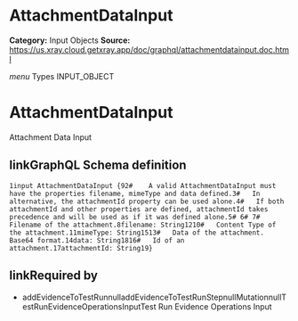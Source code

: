 # AttachmentDataInput

**Category:** Input Objects
**Source:** https://us.xray.cloud.getxray.app/doc/graphql/attachmentdatainput.doc.html

*menu* Types INPUT_OBJECT
 # AttachmentDataInput
 Attachment Data Input

## linkGraphQL Schema definition
 `1input AttachmentDataInput {92#    A valid AttachmentDataInput must have the properties filename, mimeType and data defined.3#   In alternative, the attachmentId property can be used alone.4#   If both attachmentId and other properties are defined, attachmentId takes precedence and will be used as if it was defined alone.5# 6# 7#   Filename of the attachment.8filename: String1210#   Content Type of the attachment.11mimeType: String1513#   Data of the attachment. Base64 format.14data: String1816#   Id of an attachment.17attachmentId: String19}`
## linkRequired by
 - addEvidenceToTestRunnulladdEvidenceToTestRunStepnullMutationnullTestRunEvidenceOperationsInputTest Run Evidence Operations Input